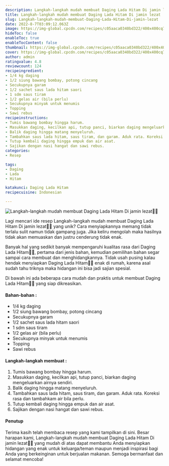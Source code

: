 ```yaml
---
description: Langkah-langkah mudah membuat Daging Lada Hitam Di jamin lezat"
title: Langkah-langkah mudah membuat Daging Lada Hitam Di jamin lezat
slug: Langkah-langkah-mudah-membuat-Daging-Lada-Hitam-Di-jamin-lezat
date: 2022-8-7T03:09:12.063Z
image: https://img-global.cpcdn.com/recipes/c05aaca0340bd322/400x400cq70/photo.jpg
hideToc: false
enableToc: true
enableTocContent: false
thumbnail: https://img-global.cpcdn.com/recipes/c05aaca0340bd322/400x400cq70/photo.jpg
cover: https://img-global.cpcdn.com/recipes/c05aaca0340bd322/400x400cq70/photo.jpg
author: admin
ratingvalue: 4.8
reviewcount: 124
recipeingredient:
- 1/4 kg daging
- 1/2 siung bawang bombay, potong cincang
- Secukupnya garam
- 1/2 sachet saus lada hitam saori
- 1 sdm saus tiram
- 1/2 gelas air (bila perlu)
- Secukupnya minyak untuk menumis
- Topping
- Sawi rebus
recipeinstructions:
- Tumis bawang bombay hingga harum.
- Masukkan daging, kecilkan api, tutup panci, biarkan daging mengeluarkan airnya sendiri.
- Balik daging hingga matang menyeluruh.
- Tambahkan saus lada hitam, saus tiram, dan garam. Aduk rata. Koreksi rasa dan tambahkam air bila perlu.
- Tutup kembali daging hingga empuk dan air asat.
- Sajikan dengan nasi hangat dan sawi rebus.
categories:
- Resep

tags:
- Daging
- Lada
- Hitam

katakunci: Daging Lada Hitam
recipecuisine: Indonesian

---
```


![Langkah-langkah mudah membuat Daging Lada Hitam Di jamin lezat👩‍🍳](https://img-global.cpcdn.com/recipes/c05aaca0340bd322/400x400cq70/photo.jpg)

Lagi mencari ide resep Langkah-langkah mudah membuat Daging Lada Hitam Di jamin lezat👩‍🍳 yang unik? Cara menyiapkannya memang tidak terlalu sulit namun tidak gampang juga. Jika keliru mengolah maka hasilnya tidak akan memuaskan dan justru cenderung tidak enak.

Banyak hal yang sedikit banyak mempengaruhi kualitas rasa dari Daging Lada Hitam👩‍🍳, pertama dari jenis bahan, kemudian pemilihan bahan segar sampai cara membuat dan menghidangkannya. Tidak usah pusing kalau hendak menyiapkan Daging Lada Hitam👩‍🍳 enak di rumah, karena asal sudah tahu triknya maka hidangan ini bisa jadi sajian spesial.

Di bawah ini ada beberapa cara mudah dan praktis untuk membuat Daging Lada Hitam👩‍🍳 yang siap dikreasikan.

<!--inarticleads1-->

#### Bahan-bahan :

- 1/4 kg daging
- 1/2 siung bawang bombay, potong cincang
- Secukupnya garam
- 1/2 sachet saus lada hitam saori
- 1 sdm saus tiram
- 1/2 gelas air (bila perlu)
- Secukupnya minyak untuk menumis
- Topping
- Sawi rebus

<!--inarticleads2-->

#### Langkah-langkah membuat :

1. Tumis bawang bombay hingga harum.
1. Masukkan daging, kecilkan api, tutup panci, biarkan daging mengeluarkan airnya sendiri.
1. Balik daging hingga matang menyeluruh.
1. Tambahkan saus lada hitam, saus tiram, dan garam. Aduk rata. Koreksi rasa dan tambahkam air bila perlu.
1. Tutup kembali daging hingga empuk dan air asat.
1. Sajikan dengan nasi hangat dan sawi rebus.

#### Penutup

Terima kasih telah membaca resep yang kami tampilkan di sini. Besar harapan kami, Langkah-langkah mudah membuat Daging Lada Hitam Di jamin lezat👩‍🍳 yang mudah di atas dapat membantu Anda menyiapkan hidangan yang enak untuk keluarga/teman maupun menjadi inspirasi bagi Anda yang berkeinginan untuk berjualan makanan. Semoga bermanfaat dan selamat mencoba!